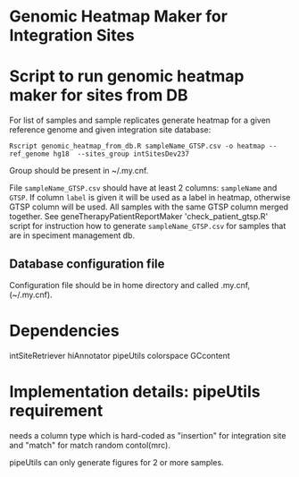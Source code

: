 # Genomic Heatmap Maker for Integration Sites


# Script to run genomic heatmap maker for sites from DB

For list of samples and sample replicates generate heatmap
for a given reference genome and given integration site database:
```
Rscript genomic_heatmap_from_db.R sampleName_GTSP.csv -o heatmap --ref_genome hg18  --sites_group intSitesDev237
```

Group should be present in ~/.my.cnf.

File `sampleName_GTSP.csv` should have at least 2 columns: `sampleName` and
`GTSP`. If column `label` is given it will be used as a label in heatmap,
otherwise GTSP column will be used.  All samples with the same GTSP column merged
together. See geneTherapyPatientReportMaker 'check_patient_gtsp.R' script for instruction how to generate `sampleName_GTSP.csv` for samples that are in speciment management db.

## Database configuration file 

Configuration file should be in home directory and called .my.cnf,
(~/.my.cnf).

# Dependencies

intSiteRetriever
hiAnnotator
pipeUtils
colorspace
GCcontent


# Implementation details: pipeUtils requirement

needs a column type which is hard-coded as "insertion" for integration site
and "match" for match random contol(mrc).

pipeUtils can only generate figures for 2 or more samples.


